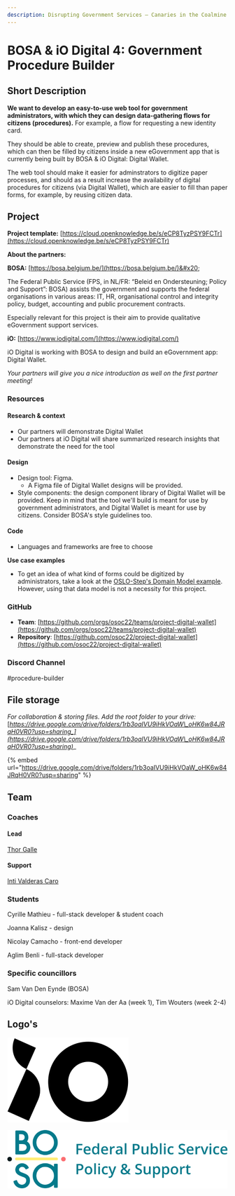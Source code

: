 ```yaml
---
description: Disrupting Government Services – Canaries in the Coalmine
---
```


# BOSA & iO Digital 4: Government Procedure Builder

## Short Description&#x20;

**We want to develop an easy-to-use web tool for government administrators, with which they can design data-gathering flows for citizens (procedures).** For example, a flow for requesting a new identity card.

They should be able to create, preview and publish these procedures, which can then be filled by citizens inside a new eGovernment app that is currently being built by BOSA & iO Digital: Digital Wallet.

The web tool should make it easier for adminstrators to digitize paper processes, and should as a result increase the availability of digital procedures for citizens (via Digital Wallet), which are easier to fill than paper forms, for example, by reusing citizen data.

## Project

**Project template:** [https://cloud.openknowledge.be/s/eCP8TyzPSY9FCTr](https://cloud.openknowledge.be/s/eCP8TyzPSY9FCTr)

**About the partners:**

**BOSA:** [https://bosa.belgium.be/](https://bosa.belgium.be/)&#x20;

The Federal Public Service (FPS, in NL/FR: “Beleid en Ondersteuning; Policy and Support”: BOSA) assists the government and supports the federal organisations in various areas: IT, HR, organisational control and integrity policy, budget, accounting and public procurement contracts.

Especially relevant for this project is their aim to provide qualitative eGovernment support services.

**iO:** [https://www.iodigital.com/](https://www.iodigital.com/)

iO Digital is working with BOSA to design and build an eGovernment app: Digital Wallet. &#x20;

_Your partners will give you a nice introduction as well on the first partner meeting!_

### Resources

#### Research & context

* Our partners will demonstrate Digital Wallet
* Our partners at iO Digital will share summarized research insights that demonstrate the need for the tool

#### Design

* Design tool: Figma.
  * A Figma file of Digital Wallet designs will be provided.
* Style components: the design component library of Digital Wallet will be provided. Keep in mind that the tool we'll build is meant for use by government administrators, and Digital Wallet is meant for use by citizens. Consider BOSA's style guidelines too.

#### Code

* Languages and frameworks are free to choose

**Use case examples**

* To get an idea of what kind of forms could be digitized by administrators, take a look at the [OSLO-Step's Domain Model example](https://purl.eu/cms/oslo-service/oslo-steps/domain\_model.html). However, using that data model is not a necessity for this project.

### GitHub

* **Team**: [https://github.com/orgs/osoc22/teams/project-digital-wallet](https://github.com/orgs/osoc22/teams/project-digital-wallet)
* **Repository**: [https://github.com/osoc22/project-digital-wallet](https://github.com/osoc22/project-digital-wallet)

### **Discord Channel**

\#procedure-builder

## File storage

_For collaboration & storing files. Add the root folder to your drive:_ [_https://drive.google.com/drive/folders/1rb3oaIVU9iHkVOaW\_oHK6w84JRqH0VR0?usp=sharing_](https://drive.google.com/drive/folders/1rb3oaIVU9iHkVOaW\_oHK6w84JRqH0VR0?usp=sharing)__

{% embed url="https://drive.google.com/drive/folders/1rb3oaIVU9iHkVOaW_oHK6w84JRqH0VR0?usp=sharing" %}

## Team

### Coaches

#### Lead

[Thor Galle](https://thorgalle.me/)

#### Support

[Inti Valderas Caro](https://smoothsailing.be/team/inti-valderas-caro)

### Students

Cyrille Mathieu - full-stack developer & student coach

Joanna Kalisz - design

Nicolay Camacho - front-end developer

Aglim Benli - full-stack developer

### Specific councillors

Sam Van Den Eynde (BOSA)

iO Digital counselors: Maxime Van der Aa (week 1), Tim Wouters (week 2-4)

## Logo's

![Logo iO Digital SVG](<../.gitbook/assets/logo-iO (1).svg>)

![Logo BOSA SVG](../.gitbook/assets/logo-bosa.svg)
